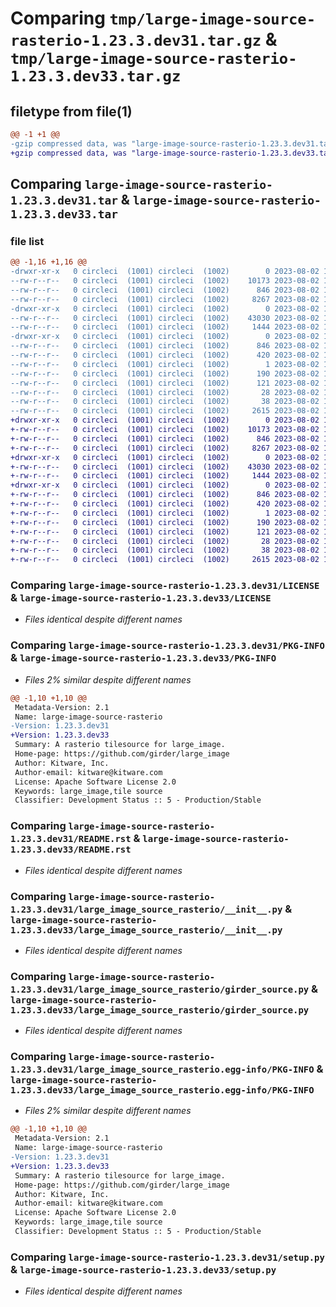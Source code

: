 # Comparing `tmp/large-image-source-rasterio-1.23.3.dev31.tar.gz` & `tmp/large-image-source-rasterio-1.23.3.dev33.tar.gz`

## filetype from file(1)

```diff
@@ -1 +1 @@
-gzip compressed data, was "large-image-source-rasterio-1.23.3.dev31.tar", last modified: Wed Aug  2 12:55:47 2023, max compression
+gzip compressed data, was "large-image-source-rasterio-1.23.3.dev33.tar", last modified: Wed Aug  2 18:36:45 2023, max compression
```

## Comparing `large-image-source-rasterio-1.23.3.dev31.tar` & `large-image-source-rasterio-1.23.3.dev33.tar`

### file list

```diff
@@ -1,16 +1,16 @@
-drwxr-xr-x   0 circleci  (1001) circleci  (1002)        0 2023-08-02 12:55:47.873512 large-image-source-rasterio-1.23.3.dev31/
--rw-r--r--   0 circleci  (1001) circleci  (1002)    10173 2023-08-02 12:55:47.000000 large-image-source-rasterio-1.23.3.dev31/LICENSE
--rw-r--r--   0 circleci  (1001) circleci  (1002)      846 2023-08-02 12:55:47.873512 large-image-source-rasterio-1.23.3.dev31/PKG-INFO
--rw-r--r--   0 circleci  (1001) circleci  (1002)     8267 2023-08-02 12:55:47.000000 large-image-source-rasterio-1.23.3.dev31/README.rst
-drwxr-xr-x   0 circleci  (1001) circleci  (1002)        0 2023-08-02 12:55:47.873512 large-image-source-rasterio-1.23.3.dev31/large_image_source_rasterio/
--rw-r--r--   0 circleci  (1001) circleci  (1002)    43030 2023-08-02 12:54:22.000000 large-image-source-rasterio-1.23.3.dev31/large_image_source_rasterio/__init__.py
--rw-r--r--   0 circleci  (1001) circleci  (1002)     1444 2023-08-02 12:54:22.000000 large-image-source-rasterio-1.23.3.dev31/large_image_source_rasterio/girder_source.py
-drwxr-xr-x   0 circleci  (1001) circleci  (1002)        0 2023-08-02 12:55:47.873512 large-image-source-rasterio-1.23.3.dev31/large_image_source_rasterio.egg-info/
--rw-r--r--   0 circleci  (1001) circleci  (1002)      846 2023-08-02 12:55:47.000000 large-image-source-rasterio-1.23.3.dev31/large_image_source_rasterio.egg-info/PKG-INFO
--rw-r--r--   0 circleci  (1001) circleci  (1002)      420 2023-08-02 12:55:47.000000 large-image-source-rasterio-1.23.3.dev31/large_image_source_rasterio.egg-info/SOURCES.txt
--rw-r--r--   0 circleci  (1001) circleci  (1002)        1 2023-08-02 12:55:47.000000 large-image-source-rasterio-1.23.3.dev31/large_image_source_rasterio.egg-info/dependency_links.txt
--rw-r--r--   0 circleci  (1001) circleci  (1002)      190 2023-08-02 12:55:47.000000 large-image-source-rasterio-1.23.3.dev31/large_image_source_rasterio.egg-info/entry_points.txt
--rw-r--r--   0 circleci  (1001) circleci  (1002)      121 2023-08-02 12:55:47.000000 large-image-source-rasterio-1.23.3.dev31/large_image_source_rasterio.egg-info/requires.txt
--rw-r--r--   0 circleci  (1001) circleci  (1002)       28 2023-08-02 12:55:47.000000 large-image-source-rasterio-1.23.3.dev31/large_image_source_rasterio.egg-info/top_level.txt
--rw-r--r--   0 circleci  (1001) circleci  (1002)       38 2023-08-02 12:55:47.873512 large-image-source-rasterio-1.23.3.dev31/setup.cfg
--rw-r--r--   0 circleci  (1001) circleci  (1002)     2615 2023-08-02 12:54:22.000000 large-image-source-rasterio-1.23.3.dev31/setup.py
+drwxr-xr-x   0 circleci  (1001) circleci  (1002)        0 2023-08-02 18:36:45.777778 large-image-source-rasterio-1.23.3.dev33/
+-rw-r--r--   0 circleci  (1001) circleci  (1002)    10173 2023-08-02 18:36:45.000000 large-image-source-rasterio-1.23.3.dev33/LICENSE
+-rw-r--r--   0 circleci  (1001) circleci  (1002)      846 2023-08-02 18:36:45.777778 large-image-source-rasterio-1.23.3.dev33/PKG-INFO
+-rw-r--r--   0 circleci  (1001) circleci  (1002)     8267 2023-08-02 18:36:45.000000 large-image-source-rasterio-1.23.3.dev33/README.rst
+drwxr-xr-x   0 circleci  (1001) circleci  (1002)        0 2023-08-02 18:36:45.777778 large-image-source-rasterio-1.23.3.dev33/large_image_source_rasterio/
+-rw-r--r--   0 circleci  (1001) circleci  (1002)    43030 2023-08-02 18:35:12.000000 large-image-source-rasterio-1.23.3.dev33/large_image_source_rasterio/__init__.py
+-rw-r--r--   0 circleci  (1001) circleci  (1002)     1444 2023-08-02 18:35:12.000000 large-image-source-rasterio-1.23.3.dev33/large_image_source_rasterio/girder_source.py
+drwxr-xr-x   0 circleci  (1001) circleci  (1002)        0 2023-08-02 18:36:45.777778 large-image-source-rasterio-1.23.3.dev33/large_image_source_rasterio.egg-info/
+-rw-r--r--   0 circleci  (1001) circleci  (1002)      846 2023-08-02 18:36:45.000000 large-image-source-rasterio-1.23.3.dev33/large_image_source_rasterio.egg-info/PKG-INFO
+-rw-r--r--   0 circleci  (1001) circleci  (1002)      420 2023-08-02 18:36:45.000000 large-image-source-rasterio-1.23.3.dev33/large_image_source_rasterio.egg-info/SOURCES.txt
+-rw-r--r--   0 circleci  (1001) circleci  (1002)        1 2023-08-02 18:36:45.000000 large-image-source-rasterio-1.23.3.dev33/large_image_source_rasterio.egg-info/dependency_links.txt
+-rw-r--r--   0 circleci  (1001) circleci  (1002)      190 2023-08-02 18:36:45.000000 large-image-source-rasterio-1.23.3.dev33/large_image_source_rasterio.egg-info/entry_points.txt
+-rw-r--r--   0 circleci  (1001) circleci  (1002)      121 2023-08-02 18:36:45.000000 large-image-source-rasterio-1.23.3.dev33/large_image_source_rasterio.egg-info/requires.txt
+-rw-r--r--   0 circleci  (1001) circleci  (1002)       28 2023-08-02 18:36:45.000000 large-image-source-rasterio-1.23.3.dev33/large_image_source_rasterio.egg-info/top_level.txt
+-rw-r--r--   0 circleci  (1001) circleci  (1002)       38 2023-08-02 18:36:45.777778 large-image-source-rasterio-1.23.3.dev33/setup.cfg
+-rw-r--r--   0 circleci  (1001) circleci  (1002)     2615 2023-08-02 18:35:12.000000 large-image-source-rasterio-1.23.3.dev33/setup.py
```

### Comparing `large-image-source-rasterio-1.23.3.dev31/LICENSE` & `large-image-source-rasterio-1.23.3.dev33/LICENSE`

 * *Files identical despite different names*

### Comparing `large-image-source-rasterio-1.23.3.dev31/PKG-INFO` & `large-image-source-rasterio-1.23.3.dev33/PKG-INFO`

 * *Files 2% similar despite different names*

```diff
@@ -1,10 +1,10 @@
 Metadata-Version: 2.1
 Name: large-image-source-rasterio
-Version: 1.23.3.dev31
+Version: 1.23.3.dev33
 Summary: A rasterio tilesource for large_image.
 Home-page: https://github.com/girder/large_image
 Author: Kitware, Inc.
 Author-email: kitware@kitware.com
 License: Apache Software License 2.0
 Keywords: large_image,tile source
 Classifier: Development Status :: 5 - Production/Stable
```

### Comparing `large-image-source-rasterio-1.23.3.dev31/README.rst` & `large-image-source-rasterio-1.23.3.dev33/README.rst`

 * *Files identical despite different names*

### Comparing `large-image-source-rasterio-1.23.3.dev31/large_image_source_rasterio/__init__.py` & `large-image-source-rasterio-1.23.3.dev33/large_image_source_rasterio/__init__.py`

 * *Files identical despite different names*

### Comparing `large-image-source-rasterio-1.23.3.dev31/large_image_source_rasterio/girder_source.py` & `large-image-source-rasterio-1.23.3.dev33/large_image_source_rasterio/girder_source.py`

 * *Files identical despite different names*

### Comparing `large-image-source-rasterio-1.23.3.dev31/large_image_source_rasterio.egg-info/PKG-INFO` & `large-image-source-rasterio-1.23.3.dev33/large_image_source_rasterio.egg-info/PKG-INFO`

 * *Files 2% similar despite different names*

```diff
@@ -1,10 +1,10 @@
 Metadata-Version: 2.1
 Name: large-image-source-rasterio
-Version: 1.23.3.dev31
+Version: 1.23.3.dev33
 Summary: A rasterio tilesource for large_image.
 Home-page: https://github.com/girder/large_image
 Author: Kitware, Inc.
 Author-email: kitware@kitware.com
 License: Apache Software License 2.0
 Keywords: large_image,tile source
 Classifier: Development Status :: 5 - Production/Stable
```

### Comparing `large-image-source-rasterio-1.23.3.dev31/setup.py` & `large-image-source-rasterio-1.23.3.dev33/setup.py`

 * *Files identical despite different names*

